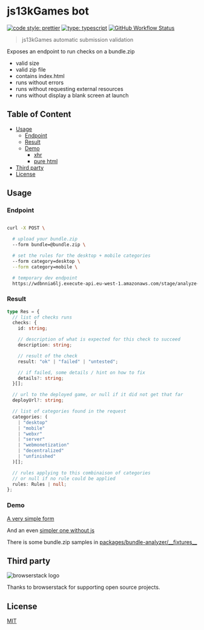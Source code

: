 # js13kGames bot

[![code style: prettier](https://img.shields.io/badge/code_style-prettier-ff69b4.svg?style=flat-square)](https://github.com/prettier/prettier) [![type: typescript](https://img.shields.io/npm/types/typescript.svg?style=flat-square)](https://github.com/microsoft/TypeScript) [![GitHub Workflow Status](https://img.shields.io/github/workflow/status/js13kGames/bot/main?style=flat-square)](https://github.com/js13kGames/bot/actions?query=workflow%3Amain)

> js13kGames automatic submission validation

Exposes an endpoint to run checks on a bundle.zip

- valid size
- valid zip file
- contains index.html
- runs without errors
- runs without requesting external resources
- runs without display a blank screen at launch

## Table of Content

- [Usage](#Usage)
  - [Endpoint](#Endpoint)
  - [Result](#Result)
  - [Demo](#Demo)
    - [xhr](https://js13kgames.github.io/bot/demo-xhr.html)
    - [pure html](https://js13kgames.github.io/bot/demo-pure-html.html)
- [Third party](#Third-party)
- [License](#License)

## Usage

### Endpoint

```sh

curl -X POST \

  # upload your bundle.zip
  --form bundle=@bundle.zip \

  # set the rules for the desktop + mobile categories
  --form category=desktop \
  --form category=mobile \

  # temporary dev endpoint
  https://wdbnnia6lj.execute-api.eu-west-1.amazonaws.com/stage/analyze-bundle
```

### Result

```typescript
type Res = {
  // list of checks runs
  checks: {
    id: string;

    // description of what is expected for this check to succeed
    description: string;

    // result of the check
    result: "ok" | "failed" | "untested";

    // if failed, some details / hint on how to fix
    details?: string;
  }[];

  // url to the deployed game, or null if it did not get that far
  deployUrl?: string;

  // list of categories found in the request
  categories: (
    | "desktop"
    | "mobile"
    | "webxr"
    | "server"
    | "webmonetization"
    | "decentralized"
    | "unfinished"
  )[];

  // rules applying to this combinaison of categories
  // or null if no rule could be applied
  rules: Rules | null;
};
```

### Demo

[A very simple form](https://js13kgames.github.io/bot/demo-xhr.html)

And an even [simpler one without js](https://js13kgames.github.io/bot/demo-pure-html.html)

There is some bundle.zip samples in [packages/bundle-analyzer/\_\_fixtures\_\_](packages/bundle-analyzer/__fixtures__)

## Third party

![browserstack logo](https://d2ogrdw2mh0rsl.cloudfront.net/production/images/static/header/header-logo.svg)

Thanks to browserstack for supporting open source projects.

## License

[MIT](./license)
